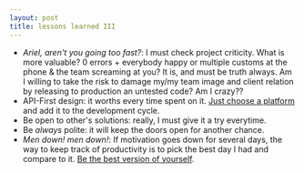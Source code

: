 ```yaml
---
layout: post
title: lessons learned III
---
```


- _Ariel, aren't you going too fast?_: I must check project criticity. What is
  more valuable? 0 errors + everybody happy or multiple customs at the phone &
  the team screaming at you? It is, and must be truth always. Am I willing to
  take the risk to damage my/my team image and client relation by releasing to
  production an untested code? Am I crazy??
- API-First design: it worths every time spent on it. [Just choose a platform](https://swagger.io/blog/api-strategy/difference-between-swagger-and-openapi/)
  and add it to the development cycle.
- Be open to other's solutions: really, I must give it a try everytime.
- Be *always* polite: it will keep the doors open for another chance.
- _Men down! men down!_: If motivation goes down for several days, the way to
  keep track of productivity is to pick the best day I had and compare to it.
  [Be the best version of yourself](https://twitter.com/PicardTips/status/1061346044384968704?s=08).

